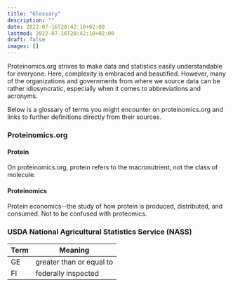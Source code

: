```yaml
---
title: "Glossary"
description: ""
date: 2022-07-16T20:42:10+02:00
lastmod: 2022-07-16T20:42:10+02:00
draft: false
images: []
---
```


Proteinomics.org strives to make data and statistics easily understandable for everyone. Here, complexity is embraced and beautified. However, many of the organizations and governments from where we source data can be rather idiosyncratic, especially when it comes to abbreviations and acronyms.

Below is a glossary of terms you might encounter on proteinomics.org and links to further definitions directly from their sources.

### Proteinomics.org

#### Protein
On proteinomics.org, protein refers to the macronutrient, not the class of molecule.

#### Proteinomics
Protein economics--the study of how protein is produced, distributed, and consumed. Not to be confused with proteomics.

### USDA National Agricultural Statistics Service (NASS)

| Term | Meaning |
| --- | ----------- |
| GE | greater than or equal to |
| FI | federally inspected |


